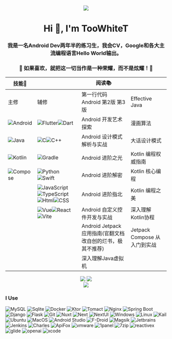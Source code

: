 <h1 align="center"> 
  <a href="https://sunguoqi.com/"> 
    <img src="https://readme-typing-svg.herokuapp.com/?lines=欢迎光临，大佬的点击让我的Github蓬荜生辉!&center=true&size=15"> 
  </a> 
</h1>

<div>
  <h1 align="center">Hi 👋, I'm TooWhiteT</h1>
  <h3 align="center">我是一名Android Dev两年半的练习生，我会CV，Google和各大主流编程语言Hello World输出。</h3>
  <h3 align="center">🐅 如果喜欢，就把这一切当作是一种荣耀，而不是炫耀！🐉</h3>
  
| 技能🌳    |                | 阅读📚                                   |                        |
|---------|----------------|----------------------------------------|------------------------|
| 主修      | 辅修             | 第一行代码 Android 第2版 第3版                  | Effective Java         |
| ![Android](https://img.shields.io/badge/Android-34A853?logo=Android&logoColor=fff&style=flat) | ![Flutter](https://img.shields.io/badge/Flutter-02569B?logo=Flutter&logoColor=white&style=flat)![Dart](https://img.shields.io/badge/Dart-06B6D4?logo=Dart&logoColor=white&style=flat)        | Android 开发艺术探索                         | 漫画算法                   |
| ![Java](https://img.shields.io/badge/Java-fff?logo=openjdk&logoColor=black&style=flat)    | ![C](https://img.shields.io/badge/C%20Language-fff?logo=C&logoColor=black&style=flat)![C++](https://img.shields.io/badge/C++-00599C?logo=C%2B%2B&logoColor=white&style=flat)       | Android 设计模式解析与实战                      | 大话设计模式                 |
| ![Kotlin](https://img.shields.io/badge/Kotlin-7F52FF?logo=Kotlin&logoColor=fff&style=flat)  |    ![Gradle](https://img.shields.io/badge/Gradle-02303A?logo=Gradle&logoColor=fff&style=flat)       | Android 进阶之光                           | Kotlin 编程权威指南          |
| ![Compose](https://img.shields.io/badge/Jetpack%20Compose-4285F4?logo=jetpackcompose&logoColor=fff&style=flat)        | ![Python](https://img.shields.io/badge/Python-3C07FF?logo=Python&logoColor=white&style=flat)![Swift](https://img.shields.io/badge/Swift-F05138?logo=Swift&logoColor=fff&style=flat)        | Android 进阶解密                           | Kotlin 核心编程            |
|         | ![JavaScript](https://img.shields.io/badge/JavaScript-F7DF1E?logo=JavaScript&logoColor=white&style=flat)![TypeScript](https://img.shields.io/badge/TypeScript-3178C6?logo=TypeScript&logoColor=white&style=flat)![Html](https://img.shields.io/badge/HTML-E34F26?logo=HTML5&logoColor=white&style=flat)![CSS](https://img.shields.io/badge/CSS-1572B6?logo=CSS3&logoColor=white&style=flat) | Android 进阶指北                           | Kotlin 编程之美            |
|         |![Vue](https://img.shields.io/badge/Vue-4FC08D?logo=vue.js&logoColor=fff&style=flat)![React](https://img.shields.io/badge/React-61DAFB?logo=React&logoColor=fff)![Vite](https://img.shields.io/badge/Vite-646CFF?logo=Vite&logoColor=fff)                | Android 自定义控件开发与实战                     | 深入理解Kotlin协程           |
|         |                | Android Jetpack 应用指南(官翻文档改自创的烂书，极其不推荐) | Jetpack Compose 从入门到实战 |
|         |                | 深入理解Java虚拟机                            |                        |

</div>
<!-- 访问数据-->
<div align="center">
  <img src="https://komarev.com/ghpvc/?username=TooWhiteT&amp;label=Views&amp;color=0e75b6&amp;style=flat"style="max-width: 100%;">
  <img src="https://badges.pufler.dev/visits/TooWhiteT/TooWhiteT?color=black&logo=github&style=flat-square">
</div>

<div align="center">
    <!--个性签名-->
  <img src="https://quotes-github-readme.vercel.app/api?type=horizontal&theme=monokai&quote=人生如棋，落子无悔。如箭离弦，永不回头。&author=数星星的少年郎">
</div>

<!--Badge-->
<h3>I Use</h3>

![MySQL](https://img.shields.io/badge/MySQL-4479A1?logo=MySQL&logoColor=fff&style=flat)
![Sqlite](https://img.shields.io/badge/SQLite-003B57?logo=SQLite&logoColor=fff&style=flat)
![Docker](https://img.shields.io/badge/Docker-2496ED?logo=Docker&logoColor=fff&style=flat)
![Ktor](https://img.shields.io/badge/Ktor-087CFA?logo=Ktor&logoColor=fff&style=flat)
![Tomact](https://img.shields.io/badge/Tomact-F8DC75?logo=apachetomcat&logoColor=000&style=flat)
![Nginx](https://img.shields.io/badge/Nginx-009639?logo=Nginx&logoColor=fff&style=flat)
![Spring Boot](https://img.shields.io/badge/Spring%20Boot-6DB33F?logo=springboot&logoColor=fff&style=flat)
![Django](https://img.shields.io/badge/Django-092E20?logo=Django&logoColor=fff&style=flat)
![Flask](https://img.shields.io/badge/Flask-fff?logo=Flask&logoColor=black&style=flat)
![Git](https://img.shields.io/badge/Git-F05032?logo=Git&logoColor=fff&style=flat)
![Nuxt](https://img.shields.io/badge/Nuxt-4FC08D?logo=Nuxt.js&logoColor=fff)
![Next](https://img.shields.io/badge/Next-61DAFB?logo=Next.js&logoColor=fff)
![NextUI](https://img.shields.io/badge/NextUI-61DAFB?logo=nextui&logoColor=fff)
![Windows](https://img.shields.io/badge/Windows-0078D6?logo=windows&logoColor=fff&style=flat)
![Linux](https://img.shields.io/badge/Linux-FCC624?logo=linux&logoColor=000&style=flat)
![Kail](https://img.shields.io/badge/Kali%20Linux-557C94?logo=Kali%20Linux&logoColor=white)
![Ubuntu](https://img.shields.io/badge/Ubuntu-E95420?logo=ubuntu&logoColor=white)
![MacOS](https://img.shields.io/badge/Mac%20OS-fff?logo=Apple&logoColor=black&style=flat)
![Android Studio](https://img.shields.io/badge/Android%20Studio-3DDC84?logo=androidstudio&logoColor=fff&style=flat)
![F-Droid](https://img.shields.io/badge/FDroid-1976D2?logo=F-Droid&logoColor=fff&style=flat)
![Magsik](https://img.shields.io/badge/Magisk-00AF9C?logo=Magisk&logoColor=fff&style=flat)
![Jetbrains](https://img.shields.io/badge/Jetbrains全家桶-fff?logo=jetbrains&logoColor=black&style=flat)
![Jenkins](https://img.shields.io/badge/jenkins-D24939?logo=jenkins&logoColor=fff&style=flat)
![Charles](https://img.shields.io/badge/Charles-F3F5F5?logo=Charles&logoColor=black&style=flat)
![ApiFox](https://img.shields.io/badge/Apifox-F44A53?logo=Apifox&logoColor=fff&style=flat)
![vmware](https://img.shields.io/badge/vmware-607078?logo=vmware&logoColor=fff)
![1panel](https://img.shields.io/badge/1panel-0854C1?logo=1panel&logoColor=fff&style=flat)
![7zip](https://img.shields.io/badge/7zip-000000?logo=7zip&logoColor=fff&style=flat)
![reactivex](https://img.shields.io/badge/reactivex-B7178C?logo=reactivex&logoColor=fff&style=flat)
![glide](https://img.shields.io/badge/glide-18BED4?logo=glide&logoColor=fff&style=flat)
![openai](https://img.shields.io/badge/OpenAI-412991?logo=openai&logoColor=fff&style=flat)
![xcode](https://img.shields.io/badge/Xcode-147EFB?logo=xcode&logoColor=fff&style=flat)

<!-- 统计卡片 -->
<!--<div>
  <img height="200px" width=”50%“ src="https://github-readme-stats.vercel.app/api?username=TooWhiteT&show_icons=true&count_private=true&hide=contribs,issues&theme=vue-dark&include_all_commits=true&bg_color=140DEG,4facfe,00f2fe&hide_border=true&locale=cn&icon_color=00f2fe&text_color=ffffff&title_color=e2af598"/>
  <img height="200px" width=”50%“ src="https://github-readme-stats.vercel.app/api/top-langs/?username=TooWhiteT&layout=compact&hide_title=true&bg_color=140DEG,4facfe,00f2fe&hide_border=true&text_color=ffffff"/>
</div>-->


<!--电脑端
图标地址https://www.shields.io/badges
图标地址https://simpleicons.org/
设置示例
URL  https://img.shields.io/badge/Magisk%20%E9%9D%A2%E5%85%B7-%2368BC71
Markdown  ![Static Badge](https://img.shields.io/badge/Magisk%20%E9%9D%A2%E5%85%B7-%2368BC71)
HTML  <img alt="Static Badge" src="https://img.shields.io/badge/Magisk%20%E9%9D%A2%E5%85%B7-%2368BC71">
参数  
badgeContent   Magisk 面具-#68BC71 
-->
